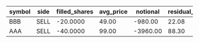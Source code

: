 | symbol | side | filled_shares | avg_price | notional | residual_drift_bps |
| --- | --- | --- | --- | --- | --- |
| BBB | SELL | -20.0000 | 49.00 | -980.00 | 22.08 |
| AAA | SELL | -40.0000 | 99.00 | -3960.00 | 88.30 |

